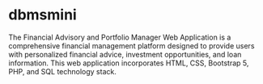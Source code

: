 # dbmsmini
The Financial Advisory and Portfolio Manager Web Application is a comprehensive financial management platform designed to provide users with personalized financial advice, investment opportunities, and loan information. This web application incorporates HTML, CSS, Bootstrap 5, PHP, and SQL technology stack.
